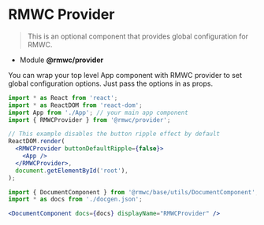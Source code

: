 # RMWC Provider

> This is an optional component that provides global configuration for RMWC.

- Module **@rmwc/provider**

You can wrap your top level App component with RMWC provider to set global configuration options. Just pass the options in as props.

```jsx
import * as React from 'react';
import * as ReactDOM from 'react-dom';
import App from './App'; // your main app component
import { RMWCProvider } from '@rmwc/provider';

// This example disables the button ripple effect by default
ReactDOM.render(
  <RMWCProvider buttonDefaultRipple={false}>
    <App />
  </RMWCProvider>,
  document.getElementById('root'),
);
```

```jsx renderOnly
import { DocumentComponent } from '@rmwc/base/utils/DocumentComponent';
import * as docs from './docgen.json';

<DocumentComponent docs={docs} displayName="RMWCProvider" />
```
